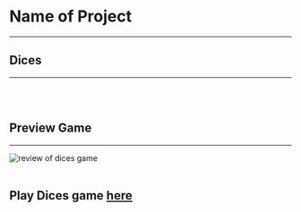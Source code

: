 <h1> Name of Project </h1>
<hr>
<h2> Dices </h2>
<hr>


<br>
<br>
<h2> Preview Game </h2>
<hr>
<img src=" " alt="review of dices game">

<br>
<br>
<h2> 
Play Dices game <a href="ftokley.github.io/dices/">here</a>
</h2>

